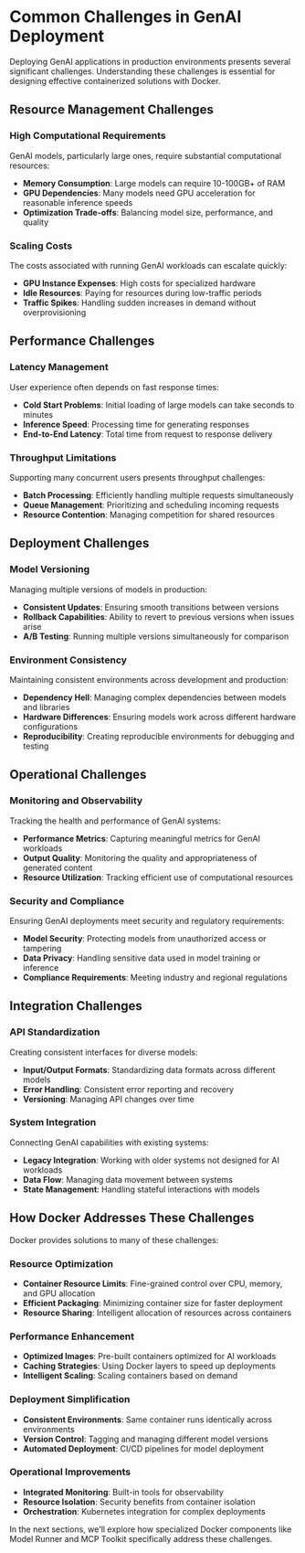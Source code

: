 # Common Challenges in GenAI Deployment

Deploying GenAI applications in production environments presents several significant challenges. Understanding these challenges is essential for designing effective containerized solutions with Docker.

## Resource Management Challenges

### High Computational Requirements

GenAI models, particularly large ones, require substantial computational resources:

- **Memory Consumption**: Large models can require 10-100GB+ of RAM
- **GPU Dependencies**: Many models need GPU acceleration for reasonable inference speeds
- **Optimization Trade-offs**: Balancing model size, performance, and quality

### Scaling Costs

The costs associated with running GenAI workloads can escalate quickly:

- **GPU Instance Expenses**: High costs for specialized hardware
- **Idle Resources**: Paying for resources during low-traffic periods
- **Traffic Spikes**: Handling sudden increases in demand without overprovisioning

## Performance Challenges

### Latency Management

User experience often depends on fast response times:

- **Cold Start Problems**: Initial loading of large models can take seconds to minutes
- **Inference Speed**: Processing time for generating responses
- **End-to-End Latency**: Total time from request to response delivery

### Throughput Limitations

Supporting many concurrent users presents throughput challenges:

- **Batch Processing**: Efficiently handling multiple requests simultaneously
- **Queue Management**: Prioritizing and scheduling incoming requests
- **Resource Contention**: Managing competition for shared resources

## Deployment Challenges

### Model Versioning

Managing multiple versions of models in production:

- **Consistent Updates**: Ensuring smooth transitions between versions
- **Rollback Capabilities**: Ability to revert to previous versions when issues arise
- **A/B Testing**: Running multiple versions simultaneously for comparison

### Environment Consistency

Maintaining consistent environments across development and production:

- **Dependency Hell**: Managing complex dependencies between models and libraries
- **Hardware Differences**: Ensuring models work across different hardware configurations
- **Reproducibility**: Creating reproducible environments for debugging and testing

## Operational Challenges

### Monitoring and Observability

Tracking the health and performance of GenAI systems:

- **Performance Metrics**: Capturing meaningful metrics for GenAI workloads
- **Output Quality**: Monitoring the quality and appropriateness of generated content
- **Resource Utilization**: Tracking efficient use of computational resources

### Security and Compliance

Ensuring GenAI deployments meet security and regulatory requirements:

- **Model Security**: Protecting models from unauthorized access or tampering
- **Data Privacy**: Handling sensitive data used in model training or inference
- **Compliance Requirements**: Meeting industry and regional regulations

## Integration Challenges

### API Standardization

Creating consistent interfaces for diverse models:

- **Input/Output Formats**: Standardizing data formats across different models
- **Error Handling**: Consistent error reporting and recovery
- **Versioning**: Managing API changes over time

### System Integration

Connecting GenAI capabilities with existing systems:

- **Legacy Integration**: Working with older systems not designed for AI workloads
- **Data Flow**: Managing data movement between systems
- **State Management**: Handling stateful interactions with models

## How Docker Addresses These Challenges

Docker provides solutions to many of these challenges:

### Resource Optimization

- **Container Resource Limits**: Fine-grained control over CPU, memory, and GPU allocation
- **Efficient Packaging**: Minimizing container size for faster deployment
- **Resource Sharing**: Intelligent allocation of resources across containers

### Performance Enhancement

- **Optimized Images**: Pre-built containers optimized for AI workloads
- **Caching Strategies**: Using Docker layers to speed up deployments
- **Intelligent Scaling**: Scaling containers based on demand

### Deployment Simplification

- **Consistent Environments**: Same container runs identically across environments
- **Version Control**: Tagging and managing different model versions
- **Automated Deployment**: CI/CD pipelines for model deployment

### Operational Improvements

- **Integrated Monitoring**: Built-in tools for observability
- **Resource Isolation**: Security benefits from container isolation
- **Orchestration**: Kubernetes integration for complex deployments

In the next sections, we'll explore how specialized Docker components like Model Runner and MCP Toolkit specifically address these challenges.
